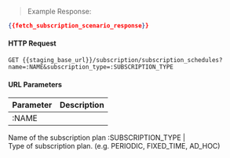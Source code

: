> Example Response:

```json
{{fetch_subscription_scenario_response}}
```

#### HTTP Request

`GET {{staging_base_url}}/subscription/subscription_schedules?name=:NAME&subscription_type=:SUBSCRIPTION_TYPE `

#### URL Parameters

Parameter | Description
--------- | -------------------------------------------------------------------
:NAME | 	
Name of the subscription plan
:SUBSCRIPTION_TYPE | 	
Type of subscription plan. (e.g. PERIODIC, FIXED_TIME, AD_HOC)
